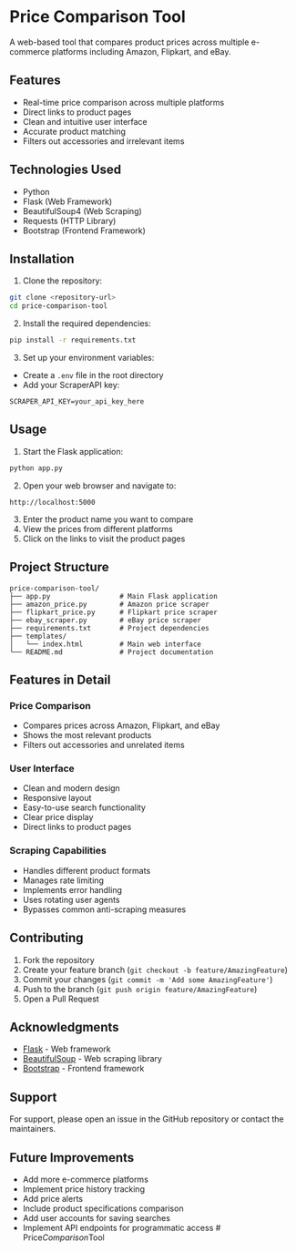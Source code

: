 # Price Comparison Tool

A web-based tool that compares product prices across multiple e-commerce platforms including Amazon, Flipkart, and eBay.

## Features

- Real-time price comparison across multiple platforms
- Direct links to product pages
- Clean and intuitive user interface
- Accurate product matching
- Filters out accessories and irrelevant items

## Technologies Used

- Python
- Flask (Web Framework)
- BeautifulSoup4 (Web Scraping)
- Requests (HTTP Library)
- Bootstrap (Frontend Framework)

## Installation

1. Clone the repository:
```bash
git clone <repository-url>
cd price-comparison-tool
```

2. Install the required dependencies:
```bash
pip install -r requirements.txt
```

3. Set up your environment variables:
- Create a `.env` file in the root directory
- Add your ScraperAPI key:
```
SCRAPER_API_KEY=your_api_key_here
```

## Usage

1. Start the Flask application:
```bash
python app.py
```

2. Open your web browser and navigate to:
```
http://localhost:5000
```

3. Enter the product name you want to compare
4. View the prices from different platforms
5. Click on the links to visit the product pages

## Project Structure

```
price-comparison-tool/
├── app.py                 # Main Flask application
├── amazon_price.py        # Amazon price scraper
├── flipkart_price.py      # Flipkart price scraper
├── ebay_scraper.py        # eBay price scraper
├── requirements.txt       # Project dependencies
├── templates/
│   └── index.html         # Main web interface
└── README.md              # Project documentation
```

## Features in Detail

### Price Comparison
- Compares prices across Amazon, Flipkart, and eBay
- Shows the most relevant products
- Filters out accessories and unrelated items

### User Interface
- Clean and modern design
- Responsive layout
- Easy-to-use search functionality
- Clear price display
- Direct links to product pages

### Scraping Capabilities
- Handles different product formats
- Manages rate limiting
- Implements error handling
- Uses rotating user agents
- Bypasses common anti-scraping measures

## Contributing

1. Fork the repository
2. Create your feature branch (`git checkout -b feature/AmazingFeature`)
3. Commit your changes (`git commit -m 'Add some AmazingFeature'`)
4. Push to the branch (`git push origin feature/AmazingFeature`)
5. Open a Pull Request



## Acknowledgments

- [Flask](https://flask.palletsprojects.com/) - Web framework
- [BeautifulSoup](https://www.crummy.com/software/BeautifulSoup/) - Web scraping library
- [Bootstrap](https://getbootstrap.com/) - Frontend framework

## Support

For support, please open an issue in the GitHub repository or contact the maintainers.

## Future Improvements

- Add more e-commerce platforms
- Implement price history tracking
- Add price alerts
- Include product specifications comparison
- Add user accounts for saving searches
- Implement API endpoints for programmatic access #   P r i c e _ C o m p a r i s o n _ T o o l  
 